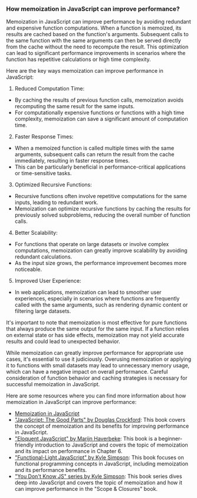 ### How memoization in JavaScript can improve performance?

Memoization in JavaScript can improve performance by avoiding redundant and expensive function computations. When a function is memoized, its results are cached based on the function's arguments. Subsequent calls to the same function with the same arguments can then be served directly from the cache without the need to recompute the result. This optimization can lead to significant performance improvements in scenarios where the function has repetitive calculations or high time complexity.

Here are the key ways memoization can improve performance in JavaScript:

1. Reduced Computation Time:
  - By caching the results of previous function calls, memoization avoids recomputing the same result for the same inputs.
  - For computationally expensive functions or functions with a high time complexity, memoization can save a significant amount of computation time.

2. Faster Response Times:
  - When a memoized function is called multiple times with the same arguments, subsequent calls can return the result from the cache immediately, resulting in faster response times.
  - This can be particularly beneficial in performance-critical applications or time-sensitive tasks.

3. Optimized Recursive Functions:
  - Recursive functions often involve repetitive computations for the same inputs, leading to redundant work.
  - Memoization can optimize recursive functions by caching the results for previously solved subproblems, reducing the overall number of function calls.

4. Better Scalability:
  - For functions that operate on large datasets or involve complex computations, memoization can greatly improve scalability by avoiding redundant calculations.
  - As the input size grows, the performance improvement becomes more noticeable.

5. Improved User Experience:
  - In web applications, memoization can lead to smoother user experiences, especially in scenarios where functions are frequently called with the same arguments, such as rendering dynamic content or filtering large datasets.

It's important to note that memoization is most effective for pure functions that always produce the same output for the same input. If a function relies on external state or has side effects, memoization may not yield accurate results and could lead to unexpected behavior.

While memoization can greatly improve performance for appropriate use cases, it's essential to use it judiciously. Overusing memoization or applying it to functions with small datasets may lead to unnecessary memory usage, which can have a negative impact on overall performance. Careful consideration of function behavior and caching strategies is necessary for successful memoization in JavaScript.

Here are some resources where you can find more information about how memoization in JavaScript can improve performance:

- [Memoization in JavaScript](https://developer.mozilla.org/en-US/docs/Web/JavaScript/Memoization)
- ["JavaScript: The Good Parts" by Douglas Crockford](https://www.oreilly.com/library/view/javascript-the-good/9780596517748/): This book covers the concept of memoization and its benefits for improving performance in JavaScript.
- ["Eloquent JavaScript" by Marijn Haverbeke](https://eloquentjavascript.net/): This book is a beginner-friendly introduction to JavaScript and covers the topic of memoization and its impact on performance in Chapter 6.
- ["Functional-Light JavaScript" by Kyle Simpson](https://github.com/getify/Functional-Light-JS): This book focuses on functional programming concepts in JavaScript, including memoization and its performance benefits.
- ["You Don't Know JS" series by Kyle Simpson](https://github.com/getify/You-Dont-Know-JS/tree/2nd-ed/scope-closures): This book series dives deep into JavaScript and covers the topic of memoization and how it can improve performance in the "Scope & Closures" book.
